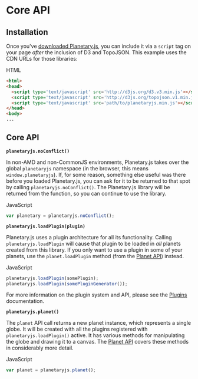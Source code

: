 Core API
========

Installation
------------

Once you've [downloaded Planetary.js](https://github.com/BinaryMuse/planetary.js/releases), you can include it via a `script` tag on your page *after* the inclusion of D3 and TopoJSON. This example uses the CDN URLs for those libraries:

<div class='ui raised segment'>
<div class='ui blue ribbon label'>HTML</div>

```html
<html>
<head>
  <script type='text/javascript' src='http://d3js.org/d3.v3.min.js'></script>
  <script type='text/javascript' src='http://d3js.org/topojson.v1.min.js'></script>
  <script type='text/javascript' src='path/to/planetaryjs.min.js'></script>
</head>
<body>
...
```
</div>

Core API
--------

**`planetaryjs.noConflict()`**

In non-AMD and non-CommonJS environments, Planetary.js takes over the global `planetaryjs` namespace (in the browser, this means `window.planetaryjs`). If, for some reason, something else useful was there before you loaded Planetary.js, you can ask for it to be returned to that spot by calling `planetaryjs.noConflict()`. The Planetary.js library will be returned from the function, so you can continue to use the library.

<div class='ui raised segment'>
<div class='ui red ribbon label'>JavaScript</div>

```javascript
var planetary = planetaryjs.noConflict();
```
</div>

**`planetaryjs.loadPlugin(plugin)`**

Planetary.js uses a plugin architecture for all its functionality. Calling `planetaryjs.loadPlugin` will cause that plugin to be loaded in *all* planets created from this library. If you only want to use a plugin in some of your planets, use the `planet.loadPlugin` method (from the [Planet API](/documentation/planet.html)) instead.

<div class='ui raise segment'>
<div class='ui red ribbon label'>JavaScript</div>

```javascript
planetaryjs.loadPlugin(somePlugin);
planetaryjs.loadPlugin(somePluginGenerator());
```
</div>

For more information on the plugin system and API, please see the [Plugins](/documentation/plugins.html) documentation.

**`planetaryjs.planet()`**

The `planet` API call returns a new planet instance, which represents a single globe. It will be created with all the plugins registered with `planetaryjs.loadPlugin()` active. It has various methods for manipulating the globe and drawing it to a canvas. The [Planet API](/documentation/planet.html) covers these methods in considerably more detail.

<div class='ui raise segment'>
<div class='ui red ribbon label'>JavaScript</div>

```javascript
var planet = planetaryjs.planet();
```
</div>
